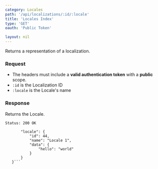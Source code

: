 ```yaml
---
category: Locales
path: '/api/localizations/:id/:locale'
title: 'Locales Index'
type: 'GET'
oauth: 'Public Token'

layout: nil
---
```


Returns a representation of a localization.

### Request

* The headers must include a **valid authentication token** with a **public** scope.
* ```:id``` is the Localization ID
* ```:locale``` is the Locale's name

### Response

Returns the Locale.

```Status: 200 OK```
```{
       "locale": {
           "id": 44,
           "name": "Locale 1",
           "data": {
               "hello": "world"
           }
       }
   }```
